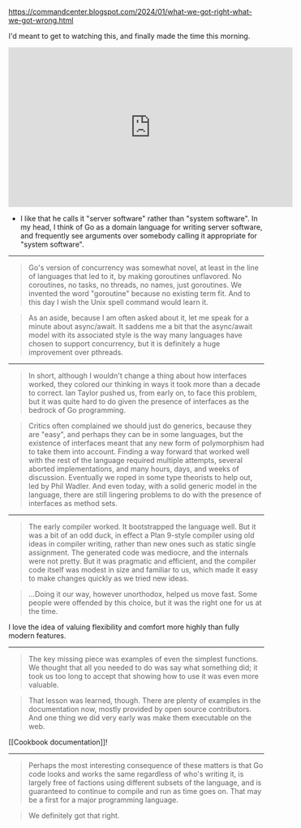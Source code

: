 https://commandcenter.blogspot.com/2024/01/what-we-got-right-what-we-got-wrong.html

I'd meant to get to watching this, and finally made the time this morning.

<iframe width="560" height="315" src="https://www.youtube.com/embed/yE5Tpp2BSGw?si=daF1QcYFcsmFmsBx" title="YouTube video player" frameborder="0" allow="accelerometer; autoplay; clipboard-write; encrypted-media; gyroscope; picture-in-picture; web-share" allowfullscreen></iframe>

- I like that he calls it "server software" rather than "system software". In my head, I think of Go as a domain language for writing server software, and frequently see arguments over somebody calling it appropriate for "system software".
---
> Go's version of concurrency was somewhat novel, at least in the line of languages that led to it, by making goroutines unflavored.  No coroutines, no tasks, no threads, no names, just goroutines. We invented the word "goroutine" because no existing term fit. And to this day I wish the Unix spell command would learn it.

> As an aside, because I am often asked about it, let me speak for a minute about async/await.  It saddens me a bit that the async/await model with its associated style is the way many languages have chosen to support concurrency, but it is definitely a huge improvement over pthreads.

---

> In short, although I wouldn't change a thing about how interfaces worked, they colored our thinking in ways it took more than a decade to correct. Ian Taylor pushed us, from early on, to face this problem, but it was quite hard to do given the presence of interfaces as the bedrock of Go programming.

> Critics often complained we should just do generics, because they are "easy", and perhaps they can be in some languages, but the existence of interfaces meant that any new form of polymorphism had to take them into account. Finding a way forward that worked well with the rest of the language required multiple attempts, several aborted implementations, and many hours, days, and weeks of discussion. Eventually we roped in some type theorists to help out, led by Phil Wadler.  And even today, with a solid generic model in the language, there are still lingering problems to do with the presence of interfaces as method sets.

---

> The early compiler worked. It bootstrapped the language well. But it was a bit of an odd duck, in effect a Plan 9-style compiler using old ideas in compiler writing, rather than new ones such as static single assignment.  The generated code was mediocre, and the internals were not pretty.  But it was pragmatic and efficient, and the compiler code itself was modest in size and familiar to us, which made it easy to make changes quickly as we tried new ideas. 

> ...Doing it our way, however unorthodox, helped us move fast. Some people were offended by this choice, but it was the right one for us at the time.

I love the idea of valuing flexibility and comfort more highly than fully modern features.

---

> The key missing piece was examples of even the simplest functions. We thought that all you needed to do was say what something did; it took us too long to accept that showing how to use it was even more valuable.

> That lesson was learned, though. There are plenty of examples in the documentation now, mostly provided by open source contributors. And one thing we did very early was make them executable on the web.

[[Cookbook documentation]]!

---

> Perhaps the most interesting consequence of these matters is that Go code looks and works the same regardless of who's writing it, is largely free of factions using different subsets of the language, and is guaranteed to continue to compile and run as time goes on. That may be a first for a major programming language.


> We definitely got that right.